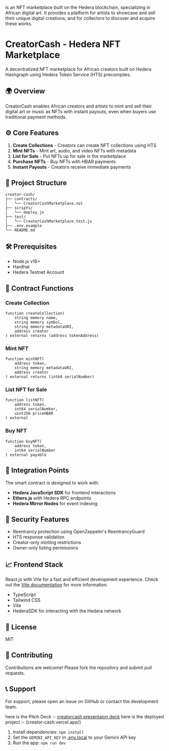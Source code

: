 is an NFT marketplace built on the Hedera blockchain, specializing in African digital art. It provides a platform for artists to showcase and sell their unique digital creations, and for collectors to discover and acquire these works.



# CreatorCash - Hedera NFT Marketplace

A decentralized NFT marketplace for African creators built on Hedera Hashgraph using Hedera Token Service (HTS) precompiles.

## 🌍 Overview

CreatorCash enables African creators and artists to mint and sell their digital art or music as NFTs with instant payouts, even when buyers use traditional payment methods.

## ⚙️ Core Features

1. **Create Collections** - Creators can create NFT collections using HTS
2. **Mint NFTs** - Mint art, audio, and video NFTs with metadata
3. **List for Sale** - Put NFTs up for sale in the marketplace
4. **Purchase NFTs** - Buy NFTs with HBAR payments
5. **Instant Payouts** - Creators receive immediate payments

## 📁 Project Structure

```
creator-cash/
├── contracts/
│   └── CreatorCashMarketplace.sol
├── scripts/
│   └── deploy.js
├── test/
│   └── CreatorCashMarketplace.test.js
├── .env.example
└── README.md
```

## 🛠️ Prerequisites

- Node.js v16+
- Hardhat
- Hedera Testnet Account

## 🔧 Contract Functions

### Create Collection
```solidity
function createCollection(
    string memory name,
    string memory symbol,
    string memory metadataURI,
    address creator
) external returns (address tokenAddress)
```

### Mint NFT
```solidity
function mintNFT(
    address token,
    string memory metadataURI,
    address creator
) external returns (int64 serialNumber)
```

### List NFT for Sale
```solidity
function listNFT(
    address token,
    int64 serialNumber,
    uint256 priceHBAR
) external
```

### Buy NFT
```solidity
function buyNFT(
    address token,
    int64 serialNumber
) external payable
```

## 📡 Integration Points

The smart contract is designed to work with:
- **Hedera JavaScript SDK** for frontend interactions
- **Ethers.js** with Hedera RPC endpoints
- **Hedera Mirror Nodes** for event indexing

## 🔐 Security Features

- Reentrancy protection using OpenZeppelin's ReentrancyGuard
- HTS response validation
- Creator-only minting restrictions
- Owner-only listing permissions

## 📈 Frontend Stack
React.js with Vite for a fast and efficient development experience. Check out the [Vite documentation](https://vitejs.dev/guide/) for more information.
- TypeScript
- Tailwind CSS
- Vite
- HederaSDK for interacting with the Hedera network


## 📄 License

MIT

## 🤝 Contributing

Contributions are welcome! Please fork the repository and submit pull requests.

## 📞 Support

For support, please open an issue on GitHub or contact the development team.


here is the Pitch Deck :- [creatorcash presentaion deck](CreatorCash.pdf)
here is the deployed project :- (creator-cash.vercel.app/)


1. Install dependencies:
   `npm install`
2. Set the `GEMINI_API_KEY` in [.env.local](.env.local) to your Gemini API key
3. Run the app:
   `npm run dev`

